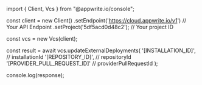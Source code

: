 import { Client, Vcs } from "@appwrite.io/console";

const client = new Client()
    .setEndpoint('https://cloud.appwrite.io/v1') // Your API Endpoint
    .setProject('5df5acd0d48c2'); // Your project ID

const vcs = new Vcs(client);

const result = await vcs.updateExternalDeployments(
    '[INSTALLATION_ID]', // installationId
    '[REPOSITORY_ID]', // repositoryId
    '[PROVIDER_PULL_REQUEST_ID]' // providerPullRequestId
);

console.log(response);
